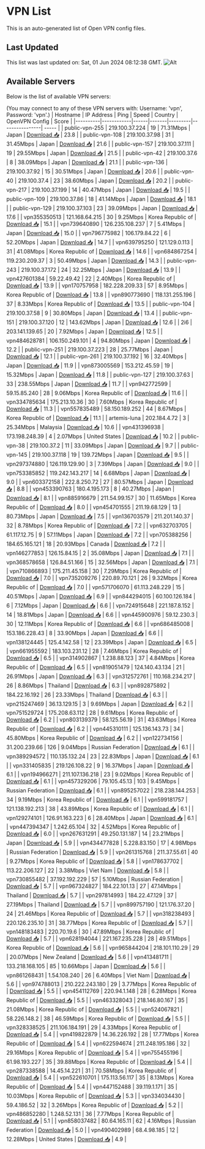 # VPN List

This is an auto-generated list of Open VPN config files.

## Last Updated

This list was last updated on: Sat, 01 Jun 2024 08:12:38 GMT.
![Alt](https://repobeats.axiom.co/api/embed/186b98318ef1479477931607c1ad7d823f12451f.svg "Repobeats analytics image")

## Available Servers

Below is the list of available VPN servers:

(You may connect to any of these VPN servers with: Username: 'vpn', Password: 'vpn'.)
| Hostname | IP Address | Ping | Speed | Country | OpenVPN Config | Score |
|----------|------------|------|-------|---------|----------------| ----- |
| public-vpn-255 | 219.100.37.224 | 19 | 71.31Mbps | Japan | [Download 📥](./configs/server_0_JP.ovpn) | 23.8 |
| public-vpn-108 | 219.100.37.98 | 31 | 31.45Mbps | Japan | [Download 📥](./configs/server_1_JP.ovpn) | 21.6 |
| public-vpn-157 | 219.100.37.111 | 19 | 29.55Mbps | Japan | [Download 📥](./configs/server_2_JP.ovpn) | 21.5 |
| public-vpn-42 | 219.100.37.6 | 8 | 38.09Mbps | Japan | [Download 📥](./configs/server_3_JP.ovpn) | 21.1 |
| public-vpn-136 | 219.100.37.92 | 15 | 30.51Mbps | Japan | [Download 📥](./configs/server_4_JP.ovpn) | 20.6 |
| public-vpn-40 | 219.100.37.4 | 23 | 38.60Mbps | Japan | [Download 📥](./configs/server_5_JP.ovpn) | 20.2 |
| public-vpn-217 | 219.100.37.199 | 14 | 40.47Mbps | Japan | [Download 📥](./configs/server_6_JP.ovpn) | 19.5 |
| public-vpn-109 | 219.100.37.86 | 18 | 41.14Mbps | Japan | [Download 📥](./configs/server_7_JP.ovpn) | 18.1 |
| public-vpn-129 | 219.100.37.103 | 23 | 39.09Mbps | Japan | [Download 📥](./configs/server_8_JP.ovpn) | 17.6 |
| vpn355350513 | 121.168.64.215 | 30 | 9.25Mbps | Korea Republic of | [Download 📥](./configs/server_9_KR.ovpn) | 15.1 |
| vpn739640890 | 126.235.108.237 | 7 | 5.41Mbps | Japan | [Download 📥](./configs/server_10_JP.ovpn) | 15.0 |
| vpn796775982 | 106.179.84.22 | 6 | 52.20Mbps | Japan | [Download 📥](./configs/server_11_JP.ovpn) | 14.7 |
| vpn639795250 | 121.129.0.113 | 31 | 41.08Mbps | Korea Republic of | [Download 📥](./configs/server_12_KR.ovpn) | 14.6 |
| vpn684867254 | 119.230.209.37 | 3 | 50.49Mbps | Japan | [Download 📥](./configs/server_13_JP.ovpn) | 14.3 |
| public-vpn-243 | 219.100.37.172 | 24 | 32.25Mbps | Japan | [Download 📥](./configs/server_14_JP.ovpn) | 13.9 |
| vpn427601384 | 59.22.49.42 | 22 | 2.40Mbps | Korea Republic of | [Download 📥](./configs/server_15_KR.ovpn) | 13.9 |
| vpn170757958 | 182.228.209.33 | 57 | 8.95Mbps | Korea Republic of | [Download 📥](./configs/server_16_KR.ovpn) | 13.8 |
| vpn890773690 | 118.131.255.196 | 37 | 8.33Mbps | Korea Republic of | [Download 📥](./configs/server_17_KR.ovpn) | 13.5 |
| public-vpn-104 | 219.100.37.58 | 9 | 30.80Mbps | Japan | [Download 📥](./configs/server_18_JP.ovpn) | 13.4 |
| public-vpn-151 | 219.100.37.120 | 12 | 143.62Mbps | Japan | [Download 📥](./configs/server_19_JP.ovpn) | 12.6 |
| 2i6 | 203.141.139.65 | 20 | 7.92Mbps | Japan | [Download 📥](./configs/server_20_JP.ovpn) | 12.5 |
| vpn484628781 | 106.150.249.101 | 4 | 94.80Mbps | Japan | [Download 📥](./configs/server_21_JP.ovpn) | 12.2 |
| public-vpn-251 | 219.100.37.223 | 28 | 25.77Mbps | Japan | [Download 📥](./configs/server_22_JP.ovpn) | 12.1 |
| public-vpn-261 | 219.100.37.192 | 16 | 32.40Mbps | Japan | [Download 📥](./configs/server_23_JP.ovpn) | 11.9 |
| vpn873005569 | 153.212.45.59 | 19 | 15.32Mbps | Japan | [Download 📥](./configs/server_24_JP.ovpn) | 11.8 |
| public-vpn-127 | 219.100.37.63 | 33 | 238.55Mbps | Japan | [Download 📥](./configs/server_25_JP.ovpn) | 11.7 |
| vpn942772599 | 59.15.85.240 | 28 | 9.06Mbps | Korea Republic of | [Download 📥](./configs/server_26_KR.ovpn) | 11.6 |
| vpn334785634 | 175.213.10.36 | 30 | 7.60Mbps | Korea Republic of | [Download 📥](./configs/server_27_KR.ovpn) | 11.3 |
| vpn557835489 | 58.150.189.252 | 44 | 8.67Mbps | Korea Republic of | [Download 📥](./configs/server_28_KR.ovpn) | 11.1 |
| artemis-luna | 202.184.4.72 | 3 | 25.34Mbps | Malaysia | [Download 📥](./configs/server_29_MY.ovpn) | 10.6 |
| vpn431396938 | 173.198.248.39 | 4 | 2.07Mbps | United States | [Download 📥](./configs/server_30_US.ovpn) | 10.2 |
| public-vpn-38 | 219.100.37.2 | 11 | 33.09Mbps | Japan | [Download 📥](./configs/server_31_JP.ovpn) | 9.7 |
| public-vpn-145 | 219.100.37.118 | 19 | 139.72Mbps | Japan | [Download 📥](./configs/server_32_JP.ovpn) | 9.5 |
| vpn297374880 | 126.119.129.90 | 3 | 7.39Mbps | Japan | [Download 📥](./configs/server_33_JP.ovpn) | 9.0 |
| vpn753385852 | 119.242.143.217 | 14 | 6.68Mbps | Japan | [Download 📥](./configs/server_34_JP.ovpn) | 9.0 |
| vpn603372158 | 222.8.250.72 | 27 | 80.57Mbps | Japan | [Download 📥](./configs/server_35_JP.ovpn) | 8.8 |
| vpn453390763 | 180.4.195.173 | 8 | 40.27Mbps | Japan | [Download 📥](./configs/server_36_JP.ovpn) | 8.1 |
| vpn885916679 | 211.54.99.157 | 30 | 11.65Mbps | Korea Republic of | [Download 📥](./configs/server_37_KR.ovpn) | 8.0 |
| vpn454701555 | 211.19.68.129 | 13 | 80.73Mbps | Japan | [Download 📥](./configs/server_38_JP.ovpn) | 7.5 |
| vpn136703579 | 211.201.140.37 | 32 | 8.78Mbps | Korea Republic of | [Download 📥](./configs/server_39_KR.ovpn) | 7.2 |
| vpn632703705 | 61.117.12.75 | 9 | 57.11Mbps | Japan | [Download 📥](./configs/server_40_JP.ovpn) | 7.2 |
| vpn705388256 | 184.65.165.121 | 18 | 20.93Mbps | Canada | [Download 📥](./configs/server_41_CA.ovpn) | 7.2 |
| vpn146277853 | 126.15.84.15 | 2 | 35.08Mbps | Japan | [Download 📥](./configs/server_42_JP.ovpn) | 7.1 |
| vpn368578658 | 126.84.51.166 | 15 | 32.56Mbps | Japan | [Download 📥](./configs/server_43_JP.ovpn) | 7.1 |
| vpn710866893 | 175.211.45.158 | 30 | 7.29Mbps | Korea Republic of | [Download 📥](./configs/server_44_KR.ovpn) | 7.0 |
| vpn735209276 | 220.89.70.121 | 26 | 9.32Mbps | Korea Republic of | [Download 📥](./configs/server_45_KR.ovpn) | 7.0 |
| vpn571706070 | 61.113.248.229 | 15 | 40.51Mbps | Japan | [Download 📥](./configs/server_46_JP.ovpn) | 6.9 |
| vpn844294015 | 60.100.126.184 | 6 | 7.12Mbps | Japan | [Download 📥](./configs/server_47_JP.ovpn) | 6.6 |
| vpn724915648 | 221.187.8.152 | 14 | 18.81Mbps | Japan | [Download 📥](./configs/server_48_JP.ovpn) | 6.6 |
| vpn445900976 | 59.12.230.3 | 30 | 12.11Mbps | Korea Republic of | [Download 📥](./configs/server_49_KR.ovpn) | 6.6 |
| vpn686485008 | 153.186.228.43 | 8 | 33.90Mbps | Japan | [Download 📥](./configs/server_50_JP.ovpn) | 6.6 |
| vpn138124445 | 125.4.142.58 | 12 | 23.39Mbps | Japan | [Download 📥](./configs/server_51_JP.ovpn) | 6.5 |
| vpn661955592 | 183.103.231.12 | 28 | 7.46Mbps | Korea Republic of | [Download 📥](./configs/server_52_KR.ovpn) | 6.5 |
| vpn314902867 | 1.238.88.123 | 37 | 4.84Mbps | Korea Republic of | [Download 📥](./configs/server_53_KR.ovpn) | 6.5 |
| vpn819051479 | 124.140.43.134 | 21 | 26.91Mbps | Japan | [Download 📥](./configs/server_54_JP.ovpn) | 6.3 |
| vpn312572761 | 110.168.234.217 | 26 | 8.86Mbps | Thailand | [Download 📥](./configs/server_55_TH.ovpn) | 6.3 |
| vpn892875892 | 184.22.16.192 | 26 | 23.33Mbps | Thailand | [Download 📥](./configs/server_56_TH.ovpn) | 6.3 |
| vpn215247469 | 36.13.129.15 | 3 | 9.69Mbps | Japan | [Download 📥](./configs/server_57_JP.ovpn) | 6.2 |
| vpn751529724 | 175.208.63.112 | 28 | 9.61Mbps | Korea Republic of | [Download 📥](./configs/server_58_KR.ovpn) | 6.2 |
| vpn803139379 | 58.125.56.19 | 31 | 43.63Mbps | Korea Republic of | [Download 📥](./configs/server_59_KR.ovpn) | 6.2 |
| vpn445310111 | 125.136.143.73 | 34 | 45.80Mbps | Korea Republic of | [Download 📥](./configs/server_60_KR.ovpn) | 6.2 |
| vpn122734156 | 31.200.239.66 | 126 | 9.04Mbps | Russian Federation | [Download 📥](./configs/server_61_RU.ovpn) | 6.1 |
| vpn389294572 | 110.135.132.24 | 23 | 22.83Mbps | Japan | [Download 📥](./configs/server_62_JP.ovpn) | 6.1 |
| vpn331405835 | 219.126.108.22 | 9 | 16.37Mbps | Japan | [Download 📥](./configs/server_63_JP.ovpn) | 6.1 |
| vpn194966271 | 211.107.136.218 | 23 | 9.02Mbps | Korea Republic of | [Download 📥](./configs/server_64_KR.ovpn) | 6.1 |
| vpn457329206 | 79.105.45.13 | 103 | 9.45Mbps | Russian Federation | [Download 📥](./configs/server_65_RU.ovpn) | 6.1 |
| vpn895257022 | 218.238.144.253 | 34 | 9.19Mbps | Korea Republic of | [Download 📥](./configs/server_66_KR.ovpn) | 6.1 |
| vpn599181757 | 121.138.192.213 | 38 | 43.89Mbps | Korea Republic of | [Download 📥](./configs/server_67_KR.ovpn) | 6.1 |
| vpn129274101 | 126.91.163.223 | 6 | 28.40Mbps | Japan | [Download 📥](./configs/server_68_JP.ovpn) | 6.1 |
| vpn447394347 | 1.242.65.104 | 32 | 4.52Mbps | Korea Republic of | [Download 📥](./configs/server_69_KR.ovpn) | 6.0 |
| vpn267631291 | 49.250.131.187 | 14 | 23.21Mbps | Japan | [Download 📥](./configs/server_70_JP.ovpn) | 5.9 |
| vpn434477828 | 5.228.83.150 | 17 | 4.98Mbps | Russian Federation | [Download 📥](./configs/server_71_RU.ovpn) | 5.9 |
| vpn261315768 | 211.37.55.61 | 40 | 9.27Mbps | Korea Republic of | [Download 📥](./configs/server_72_KR.ovpn) | 5.8 |
| vpn178637702 | 113.22.206.127 | 22 | 3.38Mbps | Viet Nam | [Download 📥](./configs/server_73_VN.ovpn) | 5.8 |
| vpn730855482 | 37.192.192.229 | 57 | 5.10Mbps | Russian Federation | [Download 📥](./configs/server_74_RU.ovpn) | 5.7 |
| vpn967324827 | 184.22.101.13 | 27 | 47.14Mbps | Thailand | [Download 📥](./configs/server_75_TH.ovpn) | 5.7 |
| vpn297814993 | 184.22.47.129 | 37 | 27.19Mbps | Thailand | [Download 📥](./configs/server_76_TH.ovpn) | 5.7 |
| vpn899757190 | 121.176.37.20 | 24 | 21.46Mbps | Korea Republic of | [Download 📥](./configs/server_77_KR.ovpn) | 5.7 |
| vpn318238493 | 220.126.235.10 | 31 | 38.77Mbps | Korea Republic of | [Download 📥](./configs/server_78_KR.ovpn) | 5.7 |
| vpn148183483 | 220.70.19.6 | 30 | 47.89Mbps | Korea Republic of | [Download 📥](./configs/server_79_KR.ovpn) | 5.7 |
| vpn628194044 | 221.167.235.228 | 28 | 49.51Mbps | Korea Republic of | [Download 📥](./configs/server_80_KR.ovpn) | 5.6 |
| vpn965844204 | 218.101.110.29 | 29 | 20.07Mbps | New Zealand | [Download 📥](./configs/server_81_NZ.ovpn) | 5.6 |
| vpn413481711 | 133.218.168.105 | 85 | 10.66Mbps | Japan | [Download 📥](./configs/server_82_JP.ovpn) | 5.6 |
| vpn861268431 | 1.54.108.240 | 26 | 6.40Mbps | Viet Nam | [Download 📥](./configs/server_83_VN.ovpn) | 5.6 |
| vpn974788013 | 210.222.243.180 | 29 | 3.77Mbps | Korea Republic of | [Download 📥](./configs/server_84_KR.ovpn) | 5.5 |
| vpn454112769 | 220.94.1.148 | 28 | 6.28Mbps | Korea Republic of | [Download 📥](./configs/server_85_KR.ovpn) | 5.5 |
| vpn463328043 | 218.146.80.167 | 35 | 21.08Mbps | Korea Republic of | [Download 📥](./configs/server_86_KR.ovpn) | 5.5 |
| vpn524067821 | 58.226.148.2 | 38 | 46.59Mbps | Korea Republic of | [Download 📥](./configs/server_87_KR.ovpn) | 5.5 |
| vpn328338525 | 211.106.184.191 | 29 | 4.33Mbps | Korea Republic of | [Download 📥](./configs/server_88_KR.ovpn) | 5.4 |
| vpn419822879 | 14.36.226.192 | 28 | 17.77Mbps | Korea Republic of | [Download 📥](./configs/server_89_KR.ovpn) | 5.4 |
| vpn622594674 | 211.248.195.186 | 32 | 29.16Mbps | Korea Republic of | [Download 📥](./configs/server_90_KR.ovpn) | 5.4 |
| vpn755455196 | 61.98.193.227 | 35 | 39.88Mbps | Korea Republic of | [Download 📥](./configs/server_91_KR.ovpn) | 5.4 |
| vpn287338588 | 14.45.14.221 | 31 | 70.58Mbps | Korea Republic of | [Download 📥](./configs/server_92_KR.ovpn) | 5.4 |
| vpn522610701 | 175.113.56.117 | 35 | 8.13Mbps | Korea Republic of | [Download 📥](./configs/server_93_KR.ovpn) | 5.4 |
| vpn447152488 | 39.119.1.171 | 35 | 10.03Mbps | Korea Republic of | [Download 📥](./configs/server_94_KR.ovpn) | 5.3 |
| vpn334034430 | 59.4.186.52 | 32 | 3.26Mbps | Korea Republic of | [Download 📥](./configs/server_95_KR.ovpn) | 5.2 |
| vpn486852280 | 1.248.52.131 | 36 | 7.77Mbps | Korea Republic of | [Download 📥](./configs/server_96_KR.ovpn) | 5.1 |
| vpn858037482 | 80.64.165.11 | 62 | 4.16Mbps | Russian Federation | [Download 📥](./configs/server_97_RU.ovpn) | 5.0 |
| vpn490402989 | 68.4.98.185 | 12 | 12.28Mbps | United States | [Download 📥](./configs/server_98_US.ovpn) | 4.9 |
